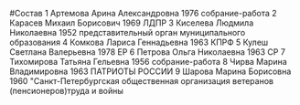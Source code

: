 #Состав
1 Артемова Арина Александровна 1976 собрание-работа
2 Карасев Михаил Борисович 1969 ЛДПР
3 Киселева Людмила Николаевна 1952 представительный орган муниципального образования
4 Комкова Лариса Геннадьевна 1963 КПРФ
5 Кулеш Светлана Валерьевна 1978 ЕР
6 Петрова Ольга Николаевна 1963 СР
7 Тихомирова Татьяна Гельевна 1956 собрание-работа
8 Чирва Марина Владимировна 1963 ПАТРИОТЫ РОССИИ
9 Шарова Марина Борисовна 1960 \"Санкт-Петербургская общественная организация ветеранов (пенсионеров)труда и войны
